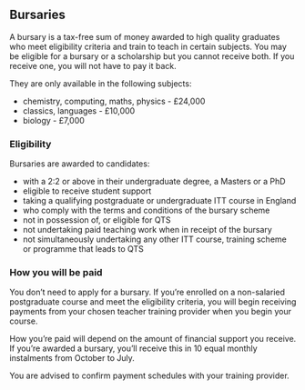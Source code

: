 ## Bursaries

A bursary is a tax-free sum of money awarded to high quality graduates
who meet eligibility criteria and train to teach in certain subjects.
You may be eligible for a bursary or a scholarship but you cannot
receive both. If you receive one, you will not have to pay it back.

They are only available in the following subjects:

  - chemistry, computing, maths, physics - £24,000
  - classics, languages - £10,000
  - biology - £7,000

### Eligibility

Bursaries are awarded to candidates:

  - with a 2:2 or above in their undergraduate degree, a Masters or a
    PhD
  - eligible to receive student support
  - taking a qualifying postgraduate or undergraduate ITT course in
    England
  - who comply with the terms and conditions of the bursary scheme
  - not in possession of, or eligible for QTS
  - not undertaking paid teaching work when in receipt of the bursary
  - not simultaneously undertaking any other ITT course, training scheme
    or programme that leads to QTS

### How you will be paid

You don’t need to apply for a bursary. If you’re enrolled on a
non-salaried postgraduate course and meet the eligibility criteria, you
will begin receiving payments from your chosen teacher training provider
when you begin your course.

How you’re paid will depend on the amount of financial support you
receive. If you’re awarded a bursary, you’ll receive this in 10 equal
monthly instalments from October to July.

You are advised to confirm payment schedules with your training
provider.
